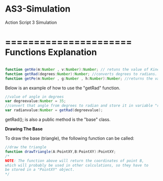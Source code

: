 AS3-Simulation
==============

Action Script 3 Simulation

======================
Functions Explanation
======================
```ActionScript

function getKe(m:Number , v:Number):Number; // retuns the value of Kinetic Energy. Takes two arguments(two Numbers).
function getRad(degrees:Number):Number; //converts degrees to radians. Takes a degree value as an argument. Returns the radian value.
function getPe(m:Number , g:Number , h:Number):Number; //returns the value of Potential Energy. Takes three arguments.


```

Below is an example of how to use the "getRad" function.
```ActionScript
//value of angle in degrees
var degreevalue:Number = 35;
//convert that angle from degrees to radian and store it in variable "radianvalue"
var radianvalue:Number = getRad(degreevalue);
```
getRad(); is also a public method is the "base" class.


**Drawing The Base**

To draw the base (triangle), the following function can be called:
```ActionScript
//draw the triangle
function drawTriangle(A:PointXY,B:PointXY):PointXY;
/*
NOTE: The function above will return the coordinates of point B,
which will probably be used in other calculations, so they have to
be stored in a "PointXY" object.
*/
```
